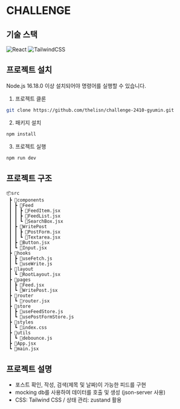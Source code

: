 # CHALLENGE

## 기술 스택

![React](https://img.shields.io/badge/react-%2320232a.svg?style=for-the-badge&logo=react&logoColor=%2361DAFB) ![TailwindCSS](https://img.shields.io/badge/tailwindcss-%2338B2AC.svg?style=for-the-badge&logo=tailwind-css&logoColor=white)

## 프로젝트 설치

Node.js 16.18.0 이상 설치되어야 명령어를 실행할 수 있습니다.

1. 프로젝트 클론

```bash
git clone https://github.com/thelisn/challenge-2410-gyumin.git
```

2. 패키지 설치

```bash
npm install
```

3. 프로젝트 실행

```bash
npm run dev
```

## 프로젝트 구조
```
📦src
 ┣ 📂components
 ┃ ┣ 📂Feed
 ┃ ┃ ┣ 📜FeedItem.jsx
 ┃ ┃ ┣ 📜FeedList.jsx
 ┃ ┃ ┗ 📜SearchBox.jsx
 ┃ ┣ 📂WritePost
 ┃ ┃ ┣ 📜PostForm.jsx
 ┃ ┃ ┗ 📜Textarea.jsx
 ┃ ┣ 📜Button.jsx
 ┃ ┗ 📜Input.jsx
 ┣ 📂hooks
 ┃ ┣ 📜useFetch.js
 ┃ ┗ 📜useWrite.js
 ┣ 📂layout
 ┃ ┗ 📜RootLayout.jsx
 ┣ 📂pages
 ┃ ┣ 📜Feed.jsx
 ┃ ┗ 📜WritePost.jsx
 ┣ 📂router
 ┃ ┗ 📜router.jsx
 ┣ 📂store
 ┃ ┣ 📜useFeedStore.js
 ┃ ┗ 📜usePostFormStore.js
 ┣ 📂styles
 ┃ ┗ 📜index.css
 ┣ 📂utils
 ┃ ┗ 📜debounce.js
 ┣ 📜App.jsx
 ┗ 📜main.jsx
 ```

## 프로젝트 설명
- 포스트 확인, 작성, 검색(제목 및 날짜)이 가능한 피드를 구현
- mocking db를 사용하여 데이터를 호출 및 생성 (json-server 사용)
- CSS: Tailwind CSS / 상태 관리: zustand 활용

